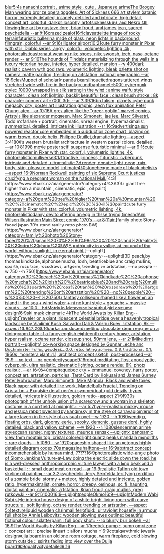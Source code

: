 [blur](https://www.ebank.nz/aiartgenerator?category=blur)[5:4](https://www.ebank.nz/aiartgenerator?category=5%3A4)[a nanachi portrait , anime style , cute , Japanese anime](https://www.ebank.nz/aiartgenerator?category=a%20nanachi%20portrait%20%2C%20anime%20style%20%2C%20cute%20%2C%20Japanese%20anime)[The Boogey Man wearing bronze opera goggles, Art of Sickness 666 art stylem Satanic horror, extremly detailed, insanely detailed and intricate, high detail, concept art, colorful, darkphilosophy, artofsickness666, and Nekro XIII, flowing line art by gustave dore, brian froud, and james jean, sacred psychedelia --ar 9:16](https://www.ebank.nz/aiartgenerator?category=The%20Boogey%20Man%20wearing%20bronze%20opera%20goggles%2C%20Art%20of%20Sickness%20666%20art%20stylem%20Satanic%20horror%2C%20extremly%20detailed%2C%20insanely%20detailed%20and%20intricate%2C%20high%20detail%2C%20concept%20art%2C%20colorful%2C%20darkphilosophy%2C%20artofsickness666%2C%20and%20Nekro%20XIII%2C%20flowing%20line%20art%20by%20gustave%20dore%2C%20brian%20froud%2C%20and%20james%20jean%2C%20sacred%20psychedelia%20--ar%209%3A16)[crazed zealot](https://www.ebank.nz/aiartgenerator?category=crazed%20zealot)[16:9](https://www.ebank.nz/aiartgenerator?category=16%3A9)[clay](https://www.ebank.nz/aiartgenerator?category=clay)[sattelitte image of rocky terrain](https://www.ebank.nz/aiartgenerator?category=sattelitte%20image%20of%20rocky%20terrain)[futuristic ballerina made of glass, neon lights in background, filmgrain, colorful, --ar 9:16](https://www.ebank.nz/aiartgenerator?category=futuristic%20ballerina%20made%20of%20glass%2C%20neon%20lights%20in%20background%2C%20filmgrain%2C%20colorful%2C%20--ar%209%3A16)[alligator airport](https://www.ebank.nz/aiartgenerator?category=alligator%20airport)[10:21](https://www.ebank.nz/aiartgenerator?category=10%3A21)[cute furry monster in Pixar with star, Diablo series, angry, colorful, volumetric lighting, 4k, photorealistic](https://www.ebank.nz/aiartgenerator?category=cute%20furry%20monster%20in%20Pixar%20with%20star%2C%20Diablo%20series%2C%20angry%2C%20colorful%2C%20volumetric%20lighting%2C%204k%2C%20photorealistic)[astronaut wearing nike shoes, nike swoosh, tech, nasa, octane render, -- ar 9:16](https://www.ebank.nz/aiartgenerator?category=astronaut%20wearing%20nike%20shoes%2C%20nike%20swoosh%2C%20tech%2C%20nasa%2C%20octane%20render%2C%20--%20ar%209%3A16)[The hounds of Tindalos materializing through the walls in a luxury victorian house, interior, hyper detailed, mansion --w 400](https://www.ebank.nz/aiartgenerator?category=The%20hounds%20of%20Tindalos%20materializing%20through%20the%20walls%20in%20a%20luxury%20victorian%20house%2C%20interior%2C%20hyper%20detailed%2C%20mansion%20--w%20400)[dark realistic cavern with god rays, volumetric lighting, bleak palette shot on camera, matte painting, trending on artstation, national geographic —ar 16:9](https://www.ebank.nz/aiartgenerator?category=dark%20realistic%20cavern%20with%20god%20rays%2C%20volumetric%20lighting%2C%20bleak%20palette%20shot%20on%20camera%2C%20matte%20painting%2C%20trending%20on%20artstation%2C%20national%20geographic%20%E2%80%94ar%2016%3A9)[clay](https://www.ebank.nz/aiartgenerator?category=clay)[Muppet of scholarly panda bear](https://www.ebank.nz/aiartgenerator?category=Muppet%20of%20scholarly%20panda%20bear)[silhouette](https://www.ebank.nz/aiartgenerator?category=silhouette)[dragons tattered wings stretched wide with fire in the background](https://www.ebank.nz/aiartgenerator?category=dragons%20tattered%20wings%20stretched%20wide%20with%20fire%20in%20the%20background)[baphomet::5000 cyberpunk style:: 10000 wrapped in a silk sarong in the wind:: anime waifu  style character:: clean soft lighting, backlit beautiful face:: clean brush stroke:: 8k character concept art::7000 3d:: --ar 2:3](https://www.ebank.nz/aiartgenerator?category=baphomet%3A%3A5000%20cyberpunk%20style%3A%3A%2010000%20wrapped%20in%20a%20silk%20sarong%20in%20the%20wind%3A%3A%20anime%20waifu%20%20style%20character%3A%3A%20clean%20soft%20lighting%2C%20backlit%20beautiful%20face%3A%3A%20clean%20brush%20stroke%3A%3A%208k%20character%20concept%20art%3A%3A7000%203d%3A%3A%20--ar%202%3A3)[9:16](https://www.ebank.nz/aiartgenerator?category=9%3A16)[brutalism, planets cyberpunk megacity city, poster art illustration graphic, aeon flux animation Peter Chung latex --ar 10:16](https://www.ebank.nz/aiartgenerator?category=brutalism%2C%20planets%20cyberpunk%20megacity%20city%2C%20poster%20art%20illustration%20graphic%2C%20aeon%20flux%20animation%20Peter%20Chung%20latex%20--ar%2010%3A16)[A grey alien like the "green goblin" marvel comics. Artstyle like alexander mcqueen, Marc Simonetti, jae lee, Marc Silvestri, Todd mcfarlane + portrait, cinematic, unreal engine, hypermaximalist, symmetrical, detailed, intricate ink illustration --ar 16:9](https://www.ebank.nz/aiartgenerator?category=A%20grey%20alien%20like%20the%20%22green%20goblin%22%20marvel%20comics.%20Artstyle%20like%20alexander%20mcqueen%2C%20Marc%20Simonetti%2C%20jae%20lee%2C%20Marc%20Silvestri%2C%20Todd%20mcfarlane%20%2B%20portrait%2C%20cinematic%2C%20unreal%20engine%2C%20hypermaximalist%2C%20symmetrical%2C%20detailed%2C%20intricate%20ink%20illustration%20--ar%2016%3A9)[advertising](https://www.ebank.nz/aiartgenerator?category=advertising)[a sun powered reactor core embedded in a subduction zone chart, blazing on warm brown, double helix, Philippe Druillet,dramatic lighting --aspect 3:4](https://www.ebank.nz/aiartgenerator?category=a%20sun%20powered%20reactor%20core%20embedded%20in%20a%20subduction%20zone%20chart%2C%20blazing%20on%20warm%20brown%2C%20double%20helix%2C%20Philippe%20Druillet%2Cdramatic%20lighting%20--aspect%203%3A4)[1800’s western brutalist architecture in western pastel colors, detailed, —ar 10:8](https://www.ebank.nz/aiartgenerator?category=1800%E2%80%99s%20western%20brutalist%20architecture%20in%20western%20pastel%20colors%2C%20detailed%2C%20%E2%80%94ar%2010%3A8)[1998 movie poster scifi suspense futuristic minimal —ar 9:16](https://www.ebank.nz/aiartgenerator?category=1998%20movie%20poster%20scifi%20suspense%20futuristic%20minimal%20%E2%80%94ar%209%3A16)[cute furry monster in Pixar with star, colorful, volumetric lighting, 4k, photorealistic](https://www.ebank.nz/aiartgenerator?category=cute%20furry%20monster%20in%20Pixar%20with%20star%2C%20colorful%2C%20volumetric%20lighting%2C%204k%2C%20photorealistic)[multiverse](https://www.ebank.nz/aiartgenerator?category=multiverse)[3:1](https://www.ebank.nz/aiartgenerator?category=3%3A1)[attractive, princess, futuristic, cyberpunk, intricate and detailed, ultrarealistic 3d render, drmatic light, neon, rain, body, skin, pleasure model, intimate](https://www.ebank.nz/aiartgenerator?category=attractive%2C%20princess%2C%20futuristic%2C%20cyberpunk%2C%20intricate%20and%20detailed%2C%20ultrarealistic%203d%20render%2C%20drmatic%20light%2C%20neon%2C%20rain%2C%20body%2C%20skin%2C%20pleasure%20model%2C%20intimate)[450](https://www.ebank.nz/aiartgenerator?category=450)[stonehenge made of black obelisks --aspect 16:9](https://www.ebank.nz/aiartgenerator?category=stonehenge%20made%20of%20black%20obelisks%20--aspect%2016%3A9)[Norman Rockwell painting of six Supreme Court justices crucifying a pregnant woman on the National Mall.](https://www.ebank.nz/aiartgenerator?category=Norman%20Rockwell%20painting%20of%20six%20Supreme%20Court%20justices%20crucifying%20a%20pregnant%20woman%20on%20the%20National%20Mall.)[4:3](https://www.ebank.nz/aiartgenerator?category=4%3A3)[a giant tree higher than a mountain , cinematic, epic , oil paint](https://www.ebank.nz/aiartgenerator?category=a%20giant%20tree%20higher%20than%20a%20mountain%20%2C%20cinematic%2C%20epic%20%2C%20oil%20paint)[cute furry monster in Pixar with star, colorful, volumetric lighting, 4k, photorealistic](https://www.ebank.nz/aiartgenerator?category=cute%20furry%20monster%20in%20Pixar%20with%20star%2C%20colorful%2C%20volumetric%20lighting%2C%204k%2C%20photorealistic)[danny devito offering an egg in these trying times](https://www.ebank.nz/aiartgenerator?category=danny%20devito%20offering%20an%20egg%20in%20these%20trying%20times)[hd](https://www.ebank.nz/aiartgenerator?category=hd)[Ann Wilson illustration Main Street comic 1970’s --ar 8:11](https://www.ebank.nz/aiartgenerator?category=Ann%20Wilson%20illustration%20Main%20Street%20comic%201970%E2%80%99s%20--ar%208%3A11)[air.](https://www.ebank.nz/aiartgenerator?category=air.)[family photo Stony-faced  japan 70‘s   stand reality  retro photo BW](https://www.ebank.nz/aiartgenerator?category=family%20photo%20Stony-faced%20%20japan%2070%E2%80%98s%20%20%20stand%20reality%20%20retro%20photo%20BW)[A gothic city in a valley, at the end of the world, without sunlight, in eternal night.](https://www.ebank.nz/aiartgenerator?category=A%20gothic%20city%20in%20a%20valley%2C%20at%20the%20end%20of%20the%20world%2C%20without%20sunlight%2C%20in%20eternal%20night.)[--uplight](https://www.ebank.nz/aiartgenerator?category=--uplight)[3D peach,by thomas kindkade, alphonse mucha, loish, beatriceblue and craig mullins, sparth, ross tran, rossdraws, artgerm, trending on artstation, --no people --w 750 --h 750](https://www.ebank.nz/aiartgenerator?category=3D%20peach%2Cby%20thomas%20kindkade%2C%20alphonse%20mucha%2C%20loish%2C%20beatriceblue%20and%20craig%20mullins%2C%20sparth%2C%20ross%20tran%2C%20rossdraws%2C%20artgerm%2C%20trending%20on%20artstation%2C%20--no%20people%20--w%20750%20--h%20750)[a fantasy colliseum shaped like a flower on an island in the sea + wind waker + ni no kuni style + gouache + massive clouds --ar 16:9 --hd](https://www.ebank.nz/aiartgenerator?category=a%20fantasy%20colliseum%20shaped%20like%20a%20flower%20on%20an%20island%20in%20the%20sea%20%2B%20wind%20waker%20%2B%20ni%20no%20kuni%20style%20%2B%20gouache%20%2B%20massive%20clouds%20--ar%2016%3A9%20--hd)[Matrix in Metaverse beautiful girl costume design](https://www.ebank.nz/aiartgenerator?category=Matrix%20in%20Metaverse%20beautiful%20girl%20costume%20design)[16:9](https://www.ebank.nz/aiartgenerator?category=16%3A9)[ski mask cinematic 4k](https://www.ebank.nz/aiartgenerator?category=ski%20mask%20cinematic%204k)[The World Awaits by Kilian Eng](https://www.ebank.nz/aiartgenerator?category=The%20World%20Awaits%20by%20Kilian%20Eng)[--uplight](https://www.ebank.nz/aiartgenerator?category=--uplight)[Traveler on a giant iridescent celestial bridge over a heavenly tropical landscape by Vladimir Kush, Salvador Dali & Valeriu Buev, artstation, 8k —aspect 16:9](https://www.ebank.nz/aiartgenerator?category=Traveler%20on%20a%20giant%20iridescent%20celestial%20bridge%20over%20a%20heavenly%20tropical%20landscape%20by%20Vladimir%20Kush%2C%20Salvador%20Dali%20%26%20Valeriu%20Buev%2C%20artstation%2C%208k%20%E2%80%94aspect%2016%3A9)[47:20](https://www.ebank.nz/aiartgenerator?category=47%3A20)[9:16](https://www.ebank.nz/aiartgenerator?category=9%3A16)[dark](https://www.ebank.nz/aiartgenerator?category=dark)[a translucent melting chocolate steam engine on a diningroom table of a fancy english eighteenth century house, artstation, hyper realism, octane render, closeup shot, 50mm lens, --ar 2:1](https://www.ebank.nz/aiartgenerator?category=a%20translucent%20melting%20chocolate%20steam%20engine%20on%20a%20diningroom%20table%20of%20a%20fancy%20english%20eighteenth%20century%20house%2C%20artstation%2C%20hyper%20realism%2C%20octane%20render%2C%20closeup%20shot%2C%2050mm%20lens%2C%20--ar%202%3A1)[Mike dirnt portrait --uplight](https://www.ebank.nz/aiartgenerator?category=Mike%20dirnt%20portrait%20--uplight)[A co-working space designed by Gunnar Leche and Buckminster Fuller, geodesic::0.6, retucilating splines::0.9, traditional::0.1, 1950s, monstera plant::1.1, architect concept sketch, post-processed  --ar 16:9 --no text --no people](https://www.ebank.nz/aiartgenerator?category=A%20co-working%20space%20designed%20by%20Gunnar%20Leche%20and%20Buckminster%20Fuller%2C%20geodesic%3A%3A0.6%2C%20retucilating%20splines%3A%3A0.9%2C%20traditional%3A%3A0.1%2C%201950s%2C%20monstera%20plant%3A%3A1.1%2C%20architect%20concept%20sketch%2C%20post-processed%20%20--ar%2016%3A9%20--no%20text%20--no%20people)[cityscape](https://www.ebank.nz/aiartgenerator?category=cityscape)[9:16](https://www.ebank.nz/aiartgenerator?category=9%3A16)[robot meditating, Post apocalyptic, cyberpunk, ultra realistic, cinematic lighting, octane render, 8K, photo realistic, --ar 16:9](https://www.ebank.nz/aiartgenerator?category=robot%20meditating%2C%20Post%20apocalyptic%2C%20cyberpunk%2C%20ultra%20realistic%2C%20cinematic%20lighting%2C%20octane%20render%2C%208K%2C%20photo%20realistic%2C%20--ar%2016%3A9)[640](https://www.ebank.nz/aiartgenerator?category=640)[empire](https://www.ebank.nz/aiartgenerator?category=empire)[quebec city + emmanuel coveney, harry potter, concept art, artstation, particles, Tarot Card by Hokusai and James Gurney Peter Mohrbacher, Marc Simonetti, Mike Mignola, Black and white tones, Black paper with detailed line work, Mandelbulb Fractal, Trending on Artstation + Exquisite detail perfect symmetrical, gold details, hyper detailed, intricate ink illustration, golden ratio--aspect 21:9](https://www.ebank.nz/aiartgenerator?category=quebec%20city%20%2B%20emmanuel%20coveney%2C%20harry%20potter%2C%20concept%20art%2C%20artstation%2C%20particles%2C%20Tarot%20Card%20by%20Hokusai%20and%20James%20Gurney%20Peter%20Mohrbacher%2C%20Marc%20Simonetti%2C%20Mike%20Mignola%2C%20Black%20and%20white%20tones%2C%20Black%20paper%20with%20detailed%20line%20work%2C%20Mandelbulb%20Fractal%2C%20Trending%20on%20Artstation%20%2B%20Exquisite%20detail%20perfect%20symmetrical%2C%20gold%20details%2C%20hyper%20detailed%2C%20intricate%20ink%20illustration%2C%20golden%20ratio--aspect%2021%3A9)[1930s photograph of the unholy union of a scarecrow and a woman in a skeleton costume in a cornfield at midnight.:: --ar 5:7](https://www.ebank.nz/aiartgenerator?category=1930s%20photograph%20of%20the%20unholy%20union%20of%20a%20scarecrow%20and%20a%20woman%20in%20a%20skeleton%20costume%20in%20a%20cornfield%20at%20midnight.%3A%3A%20--ar%205%3A7)[hyper-realistic mickey mouse and jessica rabbit lovechild by kandinsky in the style of carravagio](https://www.ebank.nz/aiartgenerator?category=hyper-realistic%20mickey%20mouse%20and%20jessica%20rabbit%20lovechild%20by%20kandinsky%20in%20the%20style%20of%20carravagio)[interior of a large tavern in the style of a visual novel --w 1920 --h 1080](https://www.ebank.nz/aiartgenerator?category=interior%20of%20a%20large%20tavern%20in%20the%20style%20of%20a%20visual%20novel%20--w%201920%20--h%201080)[wendigo, floating orbs, dark, gloomy, eerie, spooky, demonic, gustave doré, highly detailed, black and yellow scheme, --w 1920 --h 1080](https://www.ebank.nz/aiartgenerator?category=wendigo%2C%20floating%20orbs%2C%20dark%2C%20gloomy%2C%20eerie%2C%20spooky%2C%20demonic%2C%20gustave%20dor%C3%A9%2C%20highly%20detailed%2C%20black%20and%20yellow%20scheme%2C%20--w%201920%20--h%201080)[slenderman anime style](https://www.ebank.nz/aiartgenerator?category=slenderman%20anime%20style)[ocean sunset, highly textured, maurice sendak --uplight](https://www.ebank.nz/aiartgenerator?category=ocean%20sunset%2C%20highly%20textured%2C%20maurice%20sendak%20--uplight)[< panoramic view from moutain top, cristal colored light quartz peaks mandala monoliths :: rare clouds --h 1080 --w 1920](https://www.ebank.nz/aiartgenerator?category=%3C%20panoramic%20view%20from%20moutain%20top%2C%20cristal%20colored%20light%20quartz%20peaks%20mandala%20monoliths%20%3A%3A%20rare%20clouds%20--h%201080%20--w%201920)[spaceship shaped like an octopus highly detailed diagram codex 70s magazine halftone—ar 16:9](https://www.ebank.nz/aiartgenerator?category=spaceship%20shaped%20like%20an%20octopus%20highly%20detailed%20diagram%20codex%2070s%20magazine%20halftone%E2%80%94ar%2016%3A9)[abstract concept incomprehensible by human mind, ?????](https://www.ebank.nz/aiartgenerator?category=abstract%20concept%20incomprehensible%20by%20human%20mind%2C%20%3F%3F%3F%3F%3F)[16:9](https://www.ebank.nz/aiartgenerator?category=16%3A9)[photorealistic wide-angle photo of Slomo Jenkins Vulture-at-Law doing the electric slide down the road, he is a well-dressed, anthropomorphic vulture lawyer with a long beak and a basketball : : small dead meat on road --ar 19:9](https://www.ebank.nz/aiartgenerator?category=photorealistic%20wide-angle%20photo%20of%20Slomo%20Jenkins%20Vulture-at-Law%20doing%20the%20electric%20slide%20down%20the%20road%2C%20he%20is%20a%20well-dressed%2C%20anthropomorphic%20vulture%20lawyer%20with%20a%20long%20beak%20and%20a%20basketball%20%3A%20%3A%20small%20dead%20meat%20on%20road%20--ar%2019%3A9)[realistic Tallinn old town skyline oil painting --ar 3:2](https://www.ebank.nz/aiartgenerator?category=realistic%20Tallinn%20old%20town%20skyline%20oil%20painting%20--ar%203%3A2)[psychedelic Jerry Seinfeld](https://www.ebank.nz/aiartgenerator?category=psychedelic%20Jerry%20Seinfeld)[a terrifying rendition of a zombie bride, stormy + meteor, highly detailed and intricate, golden ratio, hypermaximalist, ornate, horror, creepy, ominous, sci fi, haunting, digital painting, cinematic, artstation, Brian froud, craig mullins, greg rutkowski --ar 9:16](https://www.ebank.nz/aiartgenerator?category=a%20terrifying%20rendition%20of%20a%20zombie%20bride%2C%20stormy%20%2B%20meteor%2C%20highly%20detailed%20and%20intricate%2C%20golden%20ratio%2C%20hypermaximalist%2C%20ornate%2C%20horror%2C%20creepy%2C%20ominous%2C%20sci%20fi%2C%20haunting%2C%20digital%20painting%2C%20cinematic%2C%20artstation%2C%20Brian%20froud%2C%20craig%20mullins%2C%20greg%20rutkowski%20--ar%209%3A16)[1000](https://www.ebank.nz/aiartgenerator?category=1000)[16:9](https://www.ebank.nz/aiartgenerator?category=16%3A9)[--uplight](https://www.ebank.nz/aiartgenerator?category=--uplight)[people](https://www.ebank.nz/aiartgenerator?category=people)[Okhro](https://www.ebank.nz/aiartgenerator?category=Okhro)[16:9](https://www.ebank.nz/aiartgenerator?category=16%3A9)[--uplight](https://www.ebank.nz/aiartgenerator?category=--uplight)[](https://www.ebank.nz/aiartgenerator?category=)[Modern Wabi Sabi style interior house design of a white bright living room with curve structure , soft lighting, octane render, trending on artstation, —aspect 5:4](https://www.ebank.nz/aiartgenerator?category=Modern%20Wabi%20Sabi%20style%20interior%20house%20design%20of%20a%20white%20bright%20living%20room%20with%20curve%20structure%20%2C%20soft%20lighting%2C%20octane%20render%2C%20trending%20on%20artstation%2C%20%E2%80%94aspect%205%3A4)[texture](https://www.ebank.nz/aiartgenerator?category=texture)[liquid wooden chainmail ferrofluid:: ultraviolet housefly in armour full shot by Annie Leibovitz:: wooden glowing eyes outline:: beautiful fictional colour splatterpaint:: full body shot:: --no blurry blur bokeh --ar 16:9](https://www.ebank.nz/aiartgenerator?category=liquid%20wooden%20chainmail%20ferrofluid%3A%3A%20ultraviolet%20housefly%20in%20armour%20full%20shot%20by%20Annie%20Leibovitz%3A%3A%20wooden%20glowing%20eyes%20outline%3A%3A%20beautiful%20fictional%20colour%20splatterpaint%3A%3A%20full%20body%20shot%3A%3A%20--no%20blurry%20blur%20bokeh%20--ar%2016%3A9)[The World Awaits by Kilian Eng --ar 1:1](https://www.ebank.nz/aiartgenerator?category=The%20World%20Awaits%20by%20Kilian%20Eng%20--ar%201%3A1)[reebok pump :: pump omni zone :: concept art :: precise lineart :: alfons mucha ::](https://www.ebank.nz/aiartgenerator?category=reebok%20pump%20%3A%3A%20pump%20omni%20zone%20%3A%3A%20concept%20art%20%3A%3A%20precise%20lineart%20%3A%3A%20alfons%20mucha%20%3A%3A)[16:9](https://www.ebank.nz/aiartgenerator?category=16%3A9)[cot](https://www.ebank.nz/aiartgenerator?category=cot)[algorythmic jewerly design](https://www.ebank.nz/aiartgenerator?category=algorythmic%20jewerly%20design)[oujia board in an old one room cottage, warm fireplace, cold blowing storm outside :: spirits fading into view over the Ouija board](https://www.ebank.nz/aiartgenerator?category=oujia%20board%20in%20an%20old%20one%20room%20cottage%2C%20warm%20fireplace%2C%20cold%20blowing%20storm%20outside%20%3A%3A%20spirits%20fading%20into%20view%20over%20the%20Ouija%20board)[16:9](https://www.ebank.nz/aiartgenerator?category=16%3A9)[quality](https://www.ebank.nz/aiartgenerator?category=quality)[city](https://www.ebank.nz/aiartgenerator?category=city)[detailed](https://www.ebank.nz/aiartgenerator?category=detailed)[9:16](https://www.ebank.nz/aiartgenerator?category=9%3A16)